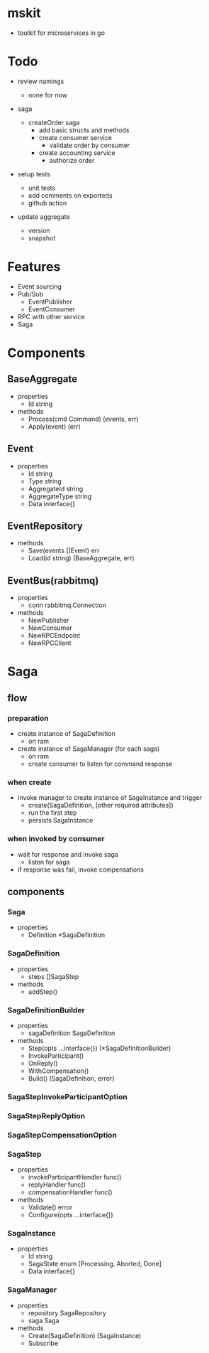 # mskit
- toolkit for microservices in go

# Todo
- review namings
  - none for now

- saga
  - createOrder saga
    - add basic structs and methods
    - create consumer service
      - validate order by consumer
    - create accounting service
      - authorize order

- setup tests
  - unit tests
  - add comments on exporteds
  - github action

- update aggregate
  - version
  - snapshot

# Features
- Event sourcing
- Pub/Sub
  - EventPublisher
  - EventConsumer
- RPC with other service
- Saga

# Components
## BaseAggregate
- properties
  - Id string
- methods
  - Process(cmd Command) (events, err)
  - Apply(event) (err)

## Event
- properties
  - Id string
  - Type string
  - AggregateId string
  - AggregateType string
  - Data interface{}

## EventRepository
- methods
  - Save(events []Event) err
  - Load(id string) (BaseAggregate, err)

## EventBus(rabbitmq)
- properties
  - conn rabbitmq.Connection
- methods
  - NewPublisher
  - NewConsumer
  - NewRPCEndpoint
  - NewRPCClient

# Saga
## flow
### preparation
- create instance of SagaDefinition
  - on ram
- create instance of SagaManager (for each saga)
  - on ram
  - create consumer to listen for command response
### when create
- invoke manager to create instance of SagaInstance and trigger
  - create(SagaDefinition, [other required attributes])
  - run the first step
  - persists SagaInstance
### when invoked by consumer
- wait for response and invoke saga
  - listen for saga
- if response was fail, invoke compensations

## components
### Saga
- properties
  - Definition \*SagaDefinition
### SagaDefinition
- properties
  - steps []SagaStep
- methods
  - addStep()
### SagaDefinitionBuilder
- properties
  - sagaDefinition SagaDefinition
- methods
  - Step(opts ...interface{}) (\*SagaDefinitionBuilder)
  - InvokeParticipant()
  - OnReply()
  - WithCompensation()
  - Build() (SagaDefinition, error)
### SagaStepInvokeParticipantOption
### SagaStepReplyOption
### SagaStepCompensationOption
### SagaStep
- properties
  - invokeParticipantHandler func()
  - replyHandler func()
  - compensationHandler func()
- methods
  - Validate() error
  - Configure(opts ...interface{})
### SagaInstance
- properties
  - Id string
  - SagaState enum [Processing, Aborted, Done]
  - Data interface{}
### SagaManager
- properties
  - repository SagaRepository
  - saga Saga
- methods
  - Create(SagaDefinition) (SagaInstance)
  - Subscribe
